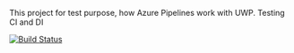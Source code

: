 This project for test purpose, how Azure Pipelines work with UWP.
Testing CI and DI

[![Build Status](https://dev.azure.com/baluhkostya/UwpAzureApp/_apis/build/status/KBaluh.UwpAzureApp?branchName=master)](https://dev.azure.com/baluhkostya/UwpAzureApp/_build/latest?definitionId=1&branchName=master)
